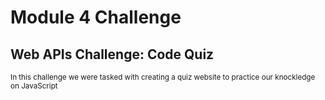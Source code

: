 # Module 4 Challenge
## Web APIs Challenge: Code Quiz
<sub> In this challenge we were tasked with creating a quiz website to practice our knockledge on JavaScript </sub>

